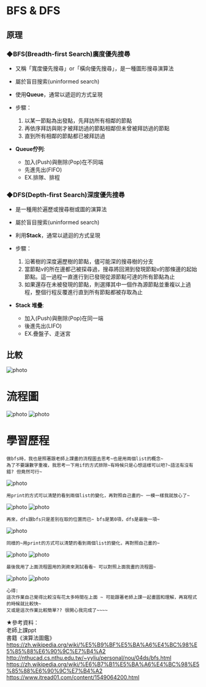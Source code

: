 # BFS & DFS
## 原理
### ◆BFS(Breadth-first Search)廣度優先搜尋
* 又稱「寬度優先搜尋」or「橫向優先搜尋」，是一種圖形搜尋演算法
* 屬於盲目搜索(uninformed search)
* 使用**Queue**，通常以遞迴的方式呈現
* 步驟：          
  1. 以某一節點為出發點，先拜訪所有相鄰的節點            
  2. 再依序拜訪與剛才被拜訪過的節點相鄰但未曾被拜訪過的節點          
  3. 直到所有相鄰的節點都已被拜訪過    
                        
* **Queue佇列**:           
  * 加入(Push)與刪除(Pop)在不同端
  * 先進先出(FIFO)
  * EX.排隊、排程
          
  
### ◆DFS(Depth-first Search)深度優先搜尋
* 是一種用於遍歷或搜尋樹或圖的演算法 
* 屬於盲目搜索(uninformed search)
* 利用**Stack**，通常以遞迴的方式呈現
* 步驟：           
  1. 沿著樹的深度遍歷樹的節點，儘可能深的搜尋樹的分支          
  2. 當節點v的所在邊都己被探尋過，搜尋將回溯到發現節點v的那條邊的起始節點。這一過程一直進行到已發現從源節點可達的所有節點為止          
  3. 如果還存在未被發現的節點，則選擇其中一個作為源節點並重複以上過程，整個行程反覆進行直到所有節點都被存取為止         
               
* **Stack 堆疊**:       
  * 加入(Push)與刪除(Pop)在同一端
  * 後進先出(LIFO)
  * EX.疊盤子、走迷宮
  
## 比較
![photo](https://github.com/stopraining/LearningNote/blob/master/pic/bfs11.JPG)
# 流程圖
![photo](https://github.com/stopraining/LearningNote/blob/master/pic/bfs6.JPG)
![photo](https://github.com/stopraining/LearningNote/blob/master/pic/bfs10.JPG)
# 學習歷程

    做bfs時，我也是照著跟老師上課畫的流程圖去思考~也是用兩個list的概念~
    為了不要讓數字重複，我思考一下用if的方式排除~有時候只是心想這樣可以吧?~語法有沒有錯? 但竟然可行~
    
![photo](https://github.com/stopraining/LearningNote/blob/master/pic/bfs14.JPG)

    用print的方式可以清楚的看到兩個list的變化，再對照自己畫的~ 一模一樣我就放心了~

![photo](https://github.com/stopraining/LearningNote/blob/master/pic/bfs16.JPG)
![photo](https://github.com/stopraining/LearningNote/blob/master/pic/bfs12.JPG)

    再來，dfs跟bfs只是差別在取的位置而已~ bfs是第0項，dfs是最後一項~
    
![photo](https://github.com/stopraining/LearningNote/blob/master/pic/bfs15.JPG)

    同樣的~用print的方式可以清楚的看到兩個list的變化，再對照自己畫的~ 
    
![photo](https://github.com/stopraining/LearningNote/blob/master/pic/bfs17.JPG)
![photo](https://github.com/stopraining/LearningNote/blob/master/pic/bfs13.JPG)

    最後我用了上面流程圖用的測資來測試看看~ 可以對照上面我畫的流程圖~
    
![photo](https://github.com/stopraining/LearningNote/blob/master/pic/bfs18.JPG)
![photo](https://github.com/stopraining/LearningNote/blob/master/pic/bfs19.JPG)

    心得:
    這次作業自己覺得比較沒有花太多時間在上面 ~ 可能跟著老師上課一起畫圖和理解，再寫程式的時候就比較快~
    又或是這次作業比較簡單?? 很開心我完成了~~~~

    
★參考資料：       
老師上課ppt    
書籍《演算法圖鑑》                
https://zh.wikipedia.org/wiki/%E5%B9%BF%E5%BA%A6%E4%BC%98%E5%85%88%E6%90%9C%E7%B4%A2       
http://nthucad.cs.nthu.edu.tw/~yyliu/personal/nou/04ds/bfs.html         
https://zh.wikipedia.org/wiki/%E6%B7%B1%E5%BA%A6%E4%BC%98%E5%85%88%E6%90%9C%E7%B4%A2          
https://www.itread01.com/content/1549064200.html                 





